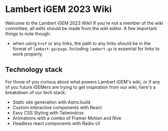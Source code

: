 # Lambert iGEM 2023 Wiki

Welcome to the Lambert iGEM 2023 Wiki! If you're not a member of the wiki committee, all edits should be made from the wiki editor. A few important things to note though:

- when using `href` or any links, the path to any links should be in the format of `lambert-ga/page`. Including `lambert-ga` is essential for links to work properly.

## Technology stack

For those of you curious about what powers Lambert iGEM's wiki, or if any of you future iGEMers are trying to get inspiration from our wiki, here's a breakdown of our tech stack:

- Static site generation with Astro.build
- Custom interactive components with React
- Easy CSS Styling with Tailwindcss
- Animations with a combo of Framer Motion and Rive
- Headless react components with Radix-UI
